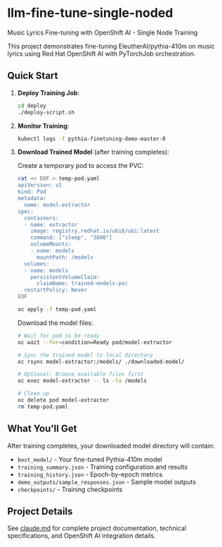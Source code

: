 # llm-fine-tune-single-noded

Music Lyrics Fine-tuning with OpenShift AI - Single Node Training

This project demonstrates fine-tuning EleutherAI/pythia-410m on music lyrics using Red Hat OpenShift AI with PyTorchJob orchestration.

## Quick Start

1. **Deploy Training Job**:
   ```bash
   cd deploy
   ./deploy-script.sh
   ```

2. **Monitor Training**:
   ```bash
   kubectl logs -f pythia-finetuning-demo-master-0
   ```

3. **Download Trained Model** (after training completes):
   
   Create a temporary pod to access the PVC:
   ```bash
   cat << EOF > temp-pod.yaml
   apiVersion: v1
   kind: Pod
   metadata:
     name: model-extractor
   spec:
     containers:
     - name: extractor
       image: registry.redhat.io/ubi8/ubi:latest
       command: ["sleep", "3600"]
       volumeMounts:
       - name: models
         mountPath: /models
     volumes:
     - name: models
       persistentVolumeClaim:
         claimName: trained-models-pvc
     restartPolicy: Never
   EOF
   
   oc apply -f temp-pod.yaml
   ```
   
   Download the model files:
   ```bash
   # Wait for pod to be ready
   oc wait --for=condition=Ready pod/model-extractor
   
   # Sync the trained model to local directory
   oc rsync model-extractor:/models/ ./downloaded-model/
   
   # Optional: Browse available files first
   oc exec model-extractor -- ls -la /models
   
   # Clean up
   oc delete pod model-extractor
   rm temp-pod.yaml
   ```

## What You'll Get

After training completes, your downloaded model directory will contain:

- `best_model/` - Your fine-tuned Pythia-410m model
- `training_summary.json` - Training configuration and results  
- `training_history.json` - Epoch-by-epoch metrics
- `demo_outputs/sample_responses.json` - Sample model outputs
- `checkpoints/` - Training checkpoints

## Project Details

See [claude.md](claude.md) for complete project documentation, technical specifications, and OpenShift AI integration details.